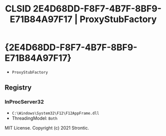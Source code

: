 ﻿---
title: "CLSID 2E4D68DD-F8F7-4B7F-8BF9-E71B84A97F17 | ProxyStubFactory"
excerpt: What is COM-Object CLSID 2E4D68DD-F8F7-4B7F-8BF9-E71B84A97F17?
---

# {2E4D68DD-F8F7-4B7F-8BF9-E71B84A97F17}

* `ProxyStubFactory`

## Registry


### InProcServer32

* `C:\Windows\System32\F12\F12AppFrame.dll`
* ThreadingModel: `Both`

MIT License. Copyright (c) 2021 Strontic.


